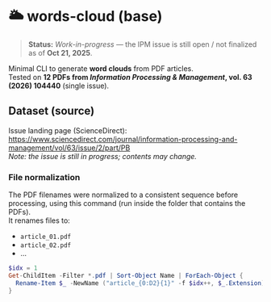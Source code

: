 # 🌥️ words-cloud (base)

> **Status:** *Work-in-progress* — the IPM issue is still open / not finalized as of **Oct 21, 2025**.

Minimal CLI to generate **word clouds** from PDF articles.  
Tested on **12 PDFs from _Information Processing & Management_, vol. 63 (2026) 104440** (single issue).

## Dataset (source)
Issue landing page (ScienceDirect):  
https://www.sciencedirect.com/journal/information-processing-and-management/vol/63/issue/2/part/PB  
*Note: the issue is still in progress; contents may change.*

### File normalization
The PDF filenames were normalized to a consistent sequence before processing, using this command (run inside the folder that contains the PDFs).  
It renames files to:
- `article_01.pdf`  
- `article_02.pdf`  
- …

```powershell
$idx = 1
Get-ChildItem -Filter *.pdf | Sort-Object Name | ForEach-Object {
  Rename-Item $_ -NewName ("article_{0:D2}{1}" -f $idx++, $_.Extension)
}